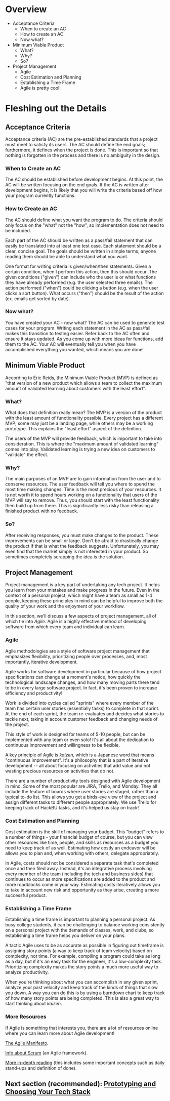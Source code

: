 # Overview

* Acceptance Criteria
  * When to create an AC
  * How to create an AC
  * Now what?
* Minimum Viable Product
  * What?
  * Why?
  * So?
* Project Management
  * Agile
  * Cost Estimation and Planning
  * Establishing a Time Frame
  * Agile is pretty cool!

# Fleshing out the Details

## Acceptance Criteria

Acceptance criteria (AC) are the pre-established standards that a project must meet to satisfy its users. The AC should define the end goals; furthermore, it defines when the project is done. This is important so that nothing is forgotten in the process and there is no ambiguity in the design.

### When to Create an AC
The AC should be established before development begins. At this point, the AC will be written focusing on the end goals. If the AC is written after development begins, it is likely that you will write the criteria based off how your program currently functions.

### How to Create an AC
The AC should define what you want the program to do. The criteria should only focus on the "what" not the "how", so implementation does not need to be included.

Each part of the AC should be written as a pass/fail statement that can easily be translated into at least one test case. Each statement should be a clear, concise goal. The goals should be written in simple terms; anyone reading them should be able to understand what you want.

One format for writing criteria is given/when/then statements. Given a certain condition, when I perform this action, then this should occur. The given conditions ("given") can include who the user is or what functions they have already performed (e.g. the user selected three emails). The action performed ("when") could be clicking a button (e.g. when the user clicks a sort button). What occurs ("then") should be the result of the action (ex. emails get sorted by date).

### Now what?
You have created your AC - now what? The AC can be used to generate test cases for your program. Writing each statement in the AC as pass/fail makes this transition to testing easier. Refer back to the AC often and ensure it stays updated. As you come up with more ideas for functions, add them to the AC. Your AC will eventually tell you when you have accomplished everything you wanted, which means you are done!

## Minimum Viable Product
According to Eric Reids, the Minimum Viable Product (MVP) is defined as "that version of a new product which allows a team to collect the maximum amount of validated learning about customers with the least effort".

### What?

What does that definition really mean? The MVP is a version of the product with the least amount of functionality possible. Every project has a different MVP; some may just be a landing page, while others may be a working prototype. This explains the "least effort" aspect of the definition.

The users of the MVP will provide feedback, which is important to take into consideration. This is where the "maximum amount of validated learning" comes into play. Validated learning is trying a new idea on customers to "validate" the effect. 

### Why?

The main purposes of an MVP are to gain information from the user and to conserve resources. The user feedback will tell you where to spend the most time making changes. Time is the most precious of your resources. It is not worth it to spend hours working on a functionality that users of the MVP will say to remove. Thus, you should start with the least functionality then build up from there. This is significantly less risky than releasing a finished product with no feedback.

### So?

After receiving responses, you must make changes to the product. These improvements can be small or large. Don't be afraid to drastically change the product if that is what the feedback suggests. Unfortunately, you may even find that the market simply is not interested in your product. So sometimes completely scrapping the idea is the solution.

## Project Management

Project management is a key part of undertaking any tech project. It helps you learn from your mistakes and make progress in the future. Even in the context of a personal project, which might have a team as small as 1-4 people, keeping these principles in mind can be helpful to improve both the quality of your work and the enjoyment of your workflow.

In this section, we'll discuss a few aspects of project management, all of which tie into *Agile*. Agile is a highly effective method of developing software from which every team and individual can learn.

### Agile
Agile methodologies are a style of software project management that emphasizes flexibility, prioritizing people over processes, and, most importantly, iterative development.

Agile works for software development in particular because of how project specifications can change at a moment's notice, how quickly the technological landscape changes, and how many moving parts there tend to be in every large software project. In fact, it's been proven to increase efficiency and productivity!

Work is divided into cycles called "sprints" where every member of the team has certain user stories (essentially tasks) to complete in that sprint. At the end of each sprint, the team re-evaluates and decides what stories to tackle next, taking in account customer feedback and changing needs of the project.

This style of work is designed for teams of 5-10 people, but can be implemented with any team or even solo! It's all about the dedication to continuous improvement and willingness to be flexible.

A key principle of Agile is *kaizen*, which is a Japanese word that means "continuous improvement". It's a philosophy that is a part of iterative development -- all about focusing on activities that add value and not wasting precious resources on activities that do not.

There are a number of productivity tools designed with Agile development in mind. Some of the most popular are JIRA, Trello, and Monday. They all include the feature of boards where user stories are staged, rather than a typical to-do list. This allows you get a birds-eye view of the project and assign different tasks to different people appropriately. We use Trello for keeping track of HackBU tasks, and it's helped us stay on track!

### Cost Estimation and Planning
Cost estimation is the skill of managing your budget. This "budget" refers to a number of things - your financial budget of course, but you can view other resources like time, people, and skills as resources as a budget you need to keep track of as well. Estimating how costly an endeavor will be allows you to plan and, when working with others, delegate appropriately.

In Agile, costs should not be considered a separate task that's completed once and then filed away. Instead, it's an integrative process involving every member of the team (including the tech and business sides) that continues to occur as more specifications are added to the product and more roadblocks come in your way. Estimating costs iteratively allows you to take in account new risk and opportunity as they arise, creating a more successful product. 

### Establishing a Time Frame
Establishing a time frame is important to planning a personal project. As busy college students, it can be challenging to balance working consistently on a personal project with the demands of classes, work, and clubs, so establishing a time frame helps you deliver on your plans.

A tactic Agile uses to be as accurate as possible in figuring out timeframe is assigning story points (a way to keep track of team velocity) based on complexity, not time. For example, compiling a program could take as long as a day, but if it's an easy task for the engineer, it's a low-complexity task. Prioritizing complexity makes the story points a much more useful way to analyze productivity.

When you're thinking about what you can accomplish in any given sprint, analyze your past velocity and keep track of the kinds of things that slow you down. A way you can do this is by using a burndown chart to keep track of how many story points are being completed. This is also a great way to start thinking about *kaizen*.

### More Resources
If Agile is something that interests you, there are a lot of resources online where you can learn more about Agile development!

[The Agile Manifesto](https://agilemanifesto.org/principles.html).

[Info about Scrum](https://blog.trello.com/beginners-guide-scrum-and-agile-project-management) (an Agile framework).

[More in-depth reading](https://www.tutorialspoint.com/agile/index.htm) (this includes some important concepts such as daily stand-ups and definition of done).


## Next section (recommended): [Prototyping and Choosing Your Tech Stack](https://github.com/HackBinghamton/IntroToProgrammingWorkshop/blob/master/ChoosingTechnologiesAndPrototyping.md)
